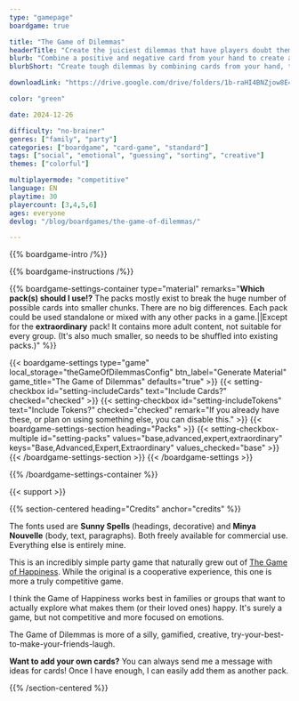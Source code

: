 ```yaml
---
type: "gamepage"
boardgame: true

title: "The Game of Dilemmas"
headerTitle: "Create the juiciest dilemmas that have players doubt themselves"
blurb: "Combine a positive and negative card from your hand to create a dilemma. If yours is the most controversial, you score the most points!"
blurbShort: "Create tough dilemmas by combining cards from your hand, then make sure yours gets the most controversial votes."

downloadLink: "https://drive.google.com/drive/folders/1b-raHI4BNZjow8E4X9Qc7ZLWbr4jZ3ne"

color: "green"

date: 2024-12-26

difficulty: "no-brainer"
genres: ["family", "party"]
categories: ["boardgame", "card-game", "standard"]
tags: ["social", "emotional", "guessing", "sorting", "creative"]
themes: ["colorful"]

multiplayermode: "competitive"
language: EN
playtime: 30
playercount: [3,4,5,6]
ages: everyone
devlog: "/blog/boardgames/the-game-of-dilemmas/"

---
```


{{% boardgame-intro /%}}

{{% boardgame-instructions /%}}

{{% boardgame-settings-container type="material" remarks="**Which pack(s) should I use!?** The packs mostly exist to break the huge number of possible cards into smaller chunks. There are no big differences. Each pack could be used standalone or mixed with any other packs in a game.||Except for the **extraordinary** pack! It contains more adult content, not suitable for every group. (It's also much smaller, so needs to be shuffled into existing packs.)" %}}

{{< boardgame-settings type="game" local_storage="theGameOfDilemmasConfig" btn_label="Generate Material" game_title="The Game of Dilemmas" defaults="true" >}}
  {{< setting-checkbox id="setting-includeCards" text="Include Cards?" checked="checked" >}}
  {{< setting-checkbox id="setting-includeTokens" text="Include Tokens?" checked="checked" remark="If you already have these, or plan on using something else, you can disable this." >}}
  {{< boardgame-settings-section heading="Packs" >}}
    {{< setting-checkbox-multiple id="setting-packs" values="base,advanced,expert,extraordinary" keys="Base,Advanced,Expert,Extraordinary" values_checked="base" >}}
  {{< /boardgame-settings-section >}}
{{< /boardgame-settings >}}

{{% /boardgame-settings-container %}}

{{< support >}}

{{% section-centered heading="Credits" anchor="credits" %}}

The fonts used are **Sunny Spells** (headings, decorative) and **Minya Nouvelle** (body, text, paragraphs). Both freely available for commercial use. Everything else is entirely mine.

This is an incredibly simple party game that naturally grew out of [The Game of Happiness](https://pandaqi.com/the-game-of-happiness/). While the original is a cooperative experience, this one is more a truly competitive game. 

I think the Game of Happiness works best in families or groups that want to actually explore what makes them (or their loved ones) happy. It's surely a game, but not competitive and more focused on emotions.

The Game of Dilemmas is more of a silly, gamified, creative, try-your-best-to-make-your-friends-laugh.

**Want to add your own cards?** You can always send me a message with ideas for cards! Once I have enough, I can easily add them as another pack.

{{% /section-centered %}}